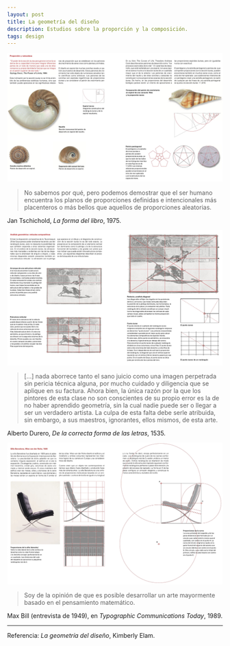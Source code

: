 ```yaml
---
layout: post
title: La geometría del diseño
description: Estudios sobre la proporción y la composición.
tags: design
---
```


![Proporción y naturaleza][1]

> No sabemos por qué, pero podemos demostrar que el ser humano encuentra los planos
> de proporciones definidas e intencionales más placenteros o más bellos que
> aquellos de proporciones aleatorias.

Jan Tschichold, *La forma del libro*, 1975.


![Tauromaquia 20, Goya][2]

> [...] nada aborrece tanto el sano juicio como una imagen perpetrada sin pericia técnica alguna, por mucho cuidado
> y diligencia que se aplique en su factura. Ahora bien, la única razón por la que los pintores de esta clase no
> son conscientes de su propio error es la de no haber aprendido geometría, sin la cual nadie puede ser o llegar a
> ser un verdadero artista. La culpa de esta falta debe serle atribuida, sin embargo, a sus maestros, ignorantes,
> ellos mismos, de esta arte.

Alberto Durero, *De la correcta forma de las letras*, 1535.


![Silla Barcelona, Mies van der Rohe][3]

> Soy de la opinión de que es posible desarrollar un arte mayormente basado en el pensamiento matemático.

Max Bill (entrevista de 1949), en *Typographic Communications Today*, 1989.

---

Referencia: *La geometría del diseño*, Kimberly Elam.


[1]: /assets/images/notes/47/geometria-diseno-1.jpeg
[2]: /assets/images/notes/47/geometria-diseno-2.jpeg
[3]: /assets/images/notes/47/geometria-diseno-3.jpeg
